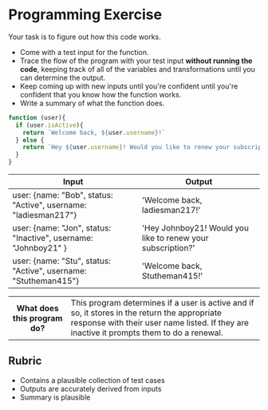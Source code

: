 # Programming Exercise

Your task is to figure out how this code works.

* Come with a test input for the function.
* Trace the flow of the program with your test input **without running the code**, keeping track of all of the variables and transformations until you can determine the output.
* Keep coming up with new inputs until you're confident until you're confident that you know how the function works.
* Write a summary of what the function does.

```js
function (user){
  if (user.isActive){
    return `Welcome back, ${user.username}!`
  } else {
    return `Hey ${user.username}! Would you like to renew your subscription?`
  }
}
```

| Input                                                           | Output                                                      |
| -----                                                           | ------------------------------------------------------------|
| user: {name: "Bob", status: "Active", username: "ladiesman217"} | 'Welcome back, ladiesman217!'                               |
| user: {name: "Jon", status: "Inactive", username: "Johnboy21" } | 'Hey Johnboy21! Would you like to renew your subscription?' |
| user: {name: "Stu", status: "Active", username: "Stutheman415"} | 'Welcome back, Stutheman415!'                               |

<table>
  <tr>
    <th>What does this program do?</th>
    <td>This program determines if a user is active and if so, it stores in the return the appropriate response with their user name listed. If they are inactive it prompts them to do a renewal.</td>
  </tr>
</table>

## Rubric

* Contains a plausible collection of test cases
* Outputs are accurately derived from inputs
* Summary is plausible
